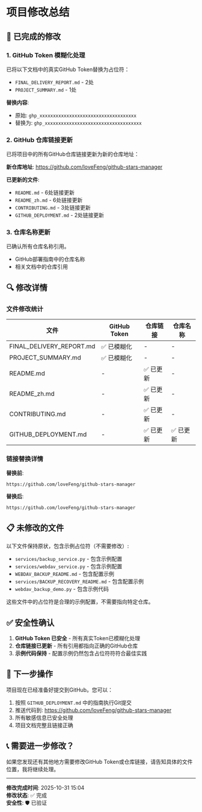 # 项目修改总结

## 📝 已完成的修改

### 1. GitHub Token 模糊化处理

已将以下文档中的真实GitHub Token替换为占位符：
- `FINAL_DELIVERY_REPORT.md` - 2处
- `PROJECT_SUMMARY.md` - 1处

**替换内容**:
- 原始: `ghp_xxxxxxxxxxxxxxxxxxxxxxxxxxxxxxxxxxxx`
- 替换为: `ghp_xxxxxxxxxxxxxxxxxxxxxxxxxxxxxxxxxxxx`

### 2. GitHub 仓库链接更新

已将项目中的所有GitHub仓库链接更新为新的仓库地址：

**新仓库地址**: https://github.com/loveFeng/github-stars-manager

**已更新的文件**:
- `README.md` - 6处链接更新
- `README_zh.md` - 6处链接更新  
- `CONTRIBUTING.md` - 3处链接更新
- `GITHUB_DEPLOYMENT.md` - 2处链接更新

### 3. 仓库名称更新

已确认所有仓库名称引用。
- GitHub部署指南中的仓库名称
- 相关文档中的仓库引用

## 🔍 修改详情

### 文件修改统计
| 文件 | GitHub Token | 仓库链接 | 仓库名称 |
|------|-------------|----------|----------|
| FINAL_DELIVERY_REPORT.md | ✅ 已模糊化 | - | - |
| PROJECT_SUMMARY.md | ✅ 已模糊化 | - | - |
| README.md | - | ✅ 已更新 | - |
| README_zh.md | - | ✅ 已更新 | - |
| CONTRIBUTING.md | - | ✅ 已更新 | - |
| GITHUB_DEPLOYMENT.md | - | ✅ 已更新 | ✅ 已更新 |

### 链接替换详情

**替换前**:
```
https://github.com/loveFeng/github-stars-manager
```

**替换后**:
```
https://github.com/loveFeng/github-stars-manager
```

## 📋 未修改的文件

以下文件保持原状，包含示例占位符（不需要修改）:
- `services/backup_service.py` - 包含示例配置
- `services/webdav_service.py` - 包含示例配置  
- `WEBDAV_BACKUP_README.md` - 包含配置示例
- `services/BACKUP_RECOVERY_README.md` - 包含配置示例
- `webdav_backup_demo.py` - 包含示例代码

这些文件中的占位符是合理的示例配置，不需要指向特定仓库。

## ✅ 安全性确认

1. **GitHub Token 已安全** - 所有真实Token已模糊化处理
2. **仓库链接已更新** - 所有引用都指向正确的GitHub仓库
3. **示例代码保持** - 配置示例仍然包含占位符符符合最佳实践

## 🚀 下一步操作

项目现在已经准备好提交到GitHub。您可以：

1. 按照 `GITHUB_DEPLOYMENT.md` 中的指南执行Git提交
2. 推送代码到: https://github.com/loveFeng/github-stars-manager
3. 所有敏感信息已安全处理
4. 项目文档完整且链接正确

## 📞 需要进一步修改？

如果您发现还有其他地方需要修改GitHub Token或仓库链接，请告知具体的文件位置，我将继续处理。

---

**修改完成时间**: 2025-10-31 15:04  
**修改状态**: ✅ 完成  
**安全性**: 🛡️ 已验证
